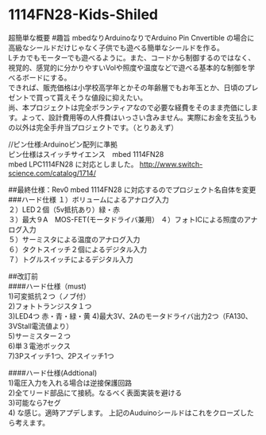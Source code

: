 1114FN28-Kids-Shiled
==================================
超簡単な概要
#趣旨
mbedなりArduinoなりでArduino Pin Cnvertible の場合に高級なシールドだけじゃなく子供でも遊べる簡単なシールドを作る。  
Lチカでもモーターでも遊べるように。また、コードから制御するのではなく、視覚的、感覚的に分かりやすいVolや照度や温度などで遊べる基本的な制御を学べるボードにする。  
できれば、販売価格は小学校高学年とかその年齢層でもお年玉とか、日頃のプレゼントで買って貰えそうな値段に抑えたい。  
尚、本プロジェクトは完全ボランティアなので必要な経費をそのまま売価にします。よって、設計費用等の人件費はいっさい含みません。実際にお金を支払うもの以外は完全手弁当プロジェクトです。（とりあえず）

//ピン仕様:Arduinoピン配列に準拠  
ピン仕様はスイッチサイエンス　mbed 1114FN28  
mbed LPC1114FN28  に対応としました。
http://www.switch-science.com/catalog/1714/  

##最終仕様：Rev0
mbed 1114FN28 に対応するのでプロジェクト名自体を変更
###ハード仕様
１）ボリュームによるアナログ入力  
２）LED２個（5v抵抗あり）緑・赤  
３）最大９A　MOS-FET(モータドライバ兼用） 
４）フォトICによる照度のアナログ入力  
５）サーミスタによる温度のアナログ入力  
６）タクトスイッチ２個によるデジタル入力  
７）トグルスイッチによるデジタル入力  


##改訂前  
####ハード仕様（must)  
1)可変抵抗２つ（ノブ付）  
2)フォトトランジスタ１つ  
3)LED4つ  赤・青・緑・黄
4)最大3V、2Aのモータドライバ出力2つ（FA130、3VStall電流値より）  
5)サーミスター２つ  
6)単３電池ボックス  
7)3Pスイッチ1つ、2Pスイッチ1つ  

####ハード仕様(Addtional)  
1)電圧入力を入れる場合は逆接保護回路  
2)全てリード部品にて接続。なるべく表面実装を避ける  
3)可能なら7セグ  
4)
な感じ。適時アプデします。 
上記のAuduinoシールドはこれをクローズしたら考えます。

